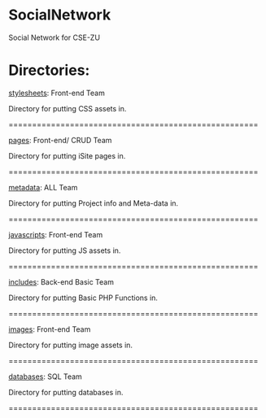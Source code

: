 # SocialNetwork
Social Network for CSE-ZU



Directories:
=====================================================

[stylesheets](SocialNetwork/stylesheets): Front-end Team

Directory for putting CSS assets in.

=====================================================

[pages](SocialNetwork/pages): Front-end/ CRUD Team

Directory for putting iSite pages in.

=====================================================

[metadata](SocialNetwork/metadata): ALL Team

Directory for putting Project info and Meta-data in.

=====================================================

[javascripts](SocialNetwork/javascripts): Front-end Team

Directory for putting JS assets in.

=====================================================

[includes](SocialNetwork/includes): Back-end Basic Team

Directory for putting Basic PHP Functions in.

=====================================================

[images](SocialNetwork/images): Front-end Team

Directory for putting image assets in.

=====================================================

[databases](SocialNetwork/databases): SQL Team

Directory for putting databases in.

=====================================================
